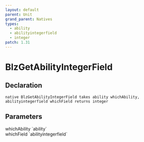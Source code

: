 ```yaml
---
layout: default
parent: Unit
grand_parent: Natives
types:
  - ability
  - abilityintegerfield
  - integer
patch: 1.31
---
```


# BlzGetAbilityIntegerField

## Declaration

```
native BlzGetAbilityIntegerField takes ability whichAbility, abilityintegerfield whichField returns integer
```

## Parameters
<dl>
  <dt>whichAbility `ability`</dt>
  <dd></dd>

  <dt>whichField `abilityintegerfield`</dt>
  <dd></dd>
</dl>